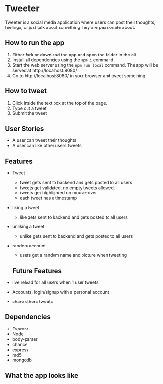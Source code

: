# Tweeter
Tweeter is a social media application where users can post their thoughts, feelings, or just talk about something they are passionate about.

##  How to run the app
1. Either fork or download the app and open the folder in the cli
2. Install all dependencies using the `npm i` command
3. Start the web server using the `npm run local` command. The app will be served at http://localhost:8080/ 
4. Go to http://localhost:8080/ in your browser and tweet something

## How to tweet
1. Click inside the text box at the top of the page.
2. Type out a tweet
3. Submit the tweet

## User Stories
- A user can tweet their thoughts
- A user can like other users tweets

## Features
- Tweet
  - tweet gets sent to backend and gets posted to all users
  - tweets get validated. no empty tweets allowed.
  - tweets get highlighted on mouse-over
  - each tweet has a timestamp
  
- liking a tweet
  - like gets sent to backend and gets posted to all users
  
- unliking a tweet
  - unlike gets sent to backend and gets posted to all users
  
- random account
  - users get a random name and picture when tweeting
  
  ## Future Features
- live reload for all users when 1 user tweets
- Accounts, login/signup with a personal account
- share others tweets

## Dependencies
- Express
- Node
- body-parser
- chance
- express
- md5
- mongodb

## What the app looks like



































